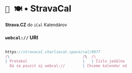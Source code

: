 # `📆 🍽` • StravaCal

__Strava.CZ__ do `iCal` Kalendárov

### `webcal://` URI

```javascript

https://stravacal.charliecat.space/cal/9977
/\                                 /\  /\
| Protokol                         |   | Číslo jedálne
  Dá sa pouzit aj webcal://        | Chceme kalendar xd

```
